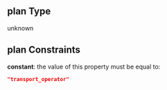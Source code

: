 ## plan Type

unknown

## plan Constraints

**constant**: the value of this property must be equal to:

```json
"transport_operator"
```
